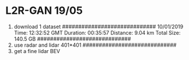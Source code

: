 # L2R-GAN 19/05
1. download 1 dataset 
#############################
10/01/2019
Time: 12:32:52 GMT
Duration: 00:35:57
Distance: 9.04 km
Total Size: 140.5 GB
#############################
2. use radar and lidar 401*401
#############################
3. get a fine lidar BEV
